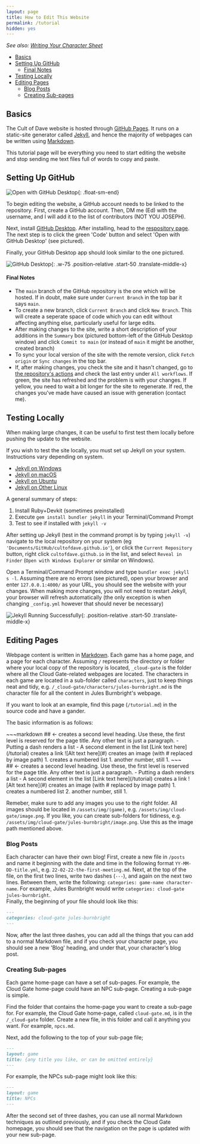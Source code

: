 ```yaml
---
layout: page
title: How to Edit This Website
permalink: /tutorial
hidden: yes
---
```

*See also: [Writing Your Character Sheet](/cloud-gate/help-sheet)*

- [Basics](#basics)
- [Setting Up GitHub](#setting-up-github)
    - [Final Notes](#final-notes)
- [Testing Locally](#testing-locally)
- [Editing Pages](#editing-pages)
  - [Blog Posts](#blog-posts)
  - [Creating Sub-pages](#creating-sub-pages)

## Basics

The Cult of Dave website is hosted through [GitHub Pages](https://pages.github.com). It runs on a static-site
generator called [Jekyll](https://jekyllrb.com), and hence the majority of webpages can be written using
[Markdown](https://www.markdownguide.org/basic-syntax).

This tutorial page will be everything you need to start editing the website and stop sending me text files full
of words to copy and paste.

## Setting Up GitHub

![Open with GitHub Desktop](/assets/img/tutorial/open-with-desktop.png){: .float-sm-end}

To begin editing the website, a GitHub account needs to be linked to the repository. First, create a GitHub account.
Then, DM me (Ed) with the username, and I will add it to the list of contributors (NOT YOU JOSEPH).

Next, install [GitHub Desktop](https://desktop.github.com). After installing, head to the
[respository page](https://github.com/cultofdave/cultofdave.github.io). The next step is to click the green 'Code'
button and select 'Open with GitHub Desktop' (see pictured).

Finally, your GitHub Desktop app should look similar to the one pictured.

![GitHub Desktop](/assets/img/tutorial/github-desktop.png){: .w-75 .position-relative .start-50 .translate-middle-x}

#### Final Notes

- The `main` branch of the GitHub repository is the one which will be hosted. If in doubt, make sure under `Current Branch`
  in the top bar it says `main`.
- To create a new branch, click `Current Branch` and click `New Branch`. This will create a seperate space of code
  which you can edit without affecting anything else, particularly useful for large edits.
- After making changes to the site, write a short description of your additions in the `Summary` box (pictured bottom-left
  of the GitHub Desktop window) and click `Commit to main` (or instead of `main` it might be another, created branch)
- To sync your local version of the site with the remote version, click `Fetch origin` or `Sync changes` in the top bar.
- If, after making changes, you check the site and it hasn't changed, go to [the repository's actions](https://github.com/cultofdave/cultofdave.github.io/actions)
  and check the last entry under `All workflows`. If green, the site has refreshed and the problem is with your changes.
  If yellow, you need to wait a bit longer for the site to regenerate. If red, the changes you've made have caused an
  issue with generation (contact me).

## Testing Locally

When making large changes, it can be useful to first test them locally before pushing the update to the website.

If you wish to test the site locally, you must set up Jekyll on your system. Instructions vary depending on system.
- [Jekyll on Windows](https://jekyllrb.com/docs/installation/windows/)
- [Jekyll on macOS](https://jekyllrb.com/docs/installation/macos/)
- [Jekyll on Ubuntu](https://jekyllrb.com/docs/installation/ubuntu/)
- [Jekyll on Other Linux](https://jekyllrb.com/docs/installation/other-linux/)

A general summary of steps:
1. Install Ruby+Devkit (sometimes preinstalled)
2. Execute `gem install bundler jekyll` in your Terminal/Command Prompt
3. Test to see if installed with `jekyll -v`

After setting up Jekyll (test in the command prompt is by typing `jekyll -v`) navigate to the local repository on your
system (eg `'Documents/GitHub/cultofdave.github.io'`), or click the `Current Repository` button, right click
`cultofdave.github.io` in the list, and select `Reveal in Finder` (`Open with Windows Explorer` or similar on Windows).

Open a Terminal/Command Prompt window and type `bundler exec jekyll s -l`. Assuming there are no errors (see pictured), open your
browser and enter `127.0.0.1:4000/` as your URL, you should see the website with your changes. When making more
changes, you will not need to restart Jekyll, your browser will refresh automatically (the only exception is when
changing `_config.yml` however that should never be necessary)

![Jekyll Running Successfully](/assets/img/tutorial/jekyll-running-successfully.png){: .position-relative .start-50 .translate-middle-x}

## Editing Pages

Webpage content is written in [Markdown](https://www.markdownguide.org/basic-syntax). Each game has a home page, and a page for each
character. Assuming `/` represents the directory or folder where your local copy of the repository is located, `_cloud-gate`
is the folder where all the Cloud Gate-related webpages are located. The characters in each game are located in a sub-folder called
`characters`, just to keep things neat and tidy, e.g. `/_cloud-gate/characters/jules-burnbright.md` is the character file for all
the content in Jules Burnbright's webpage.

If you want to look at an example, find this page (`/tutorial.md`) in the source code and have a gander.

The basic information is as follows:

<div class='row'>
<div class='col-md-6'>
~~~markdown
## <- creates a second level heading.
Use these, the first level is reserved for the page
title.
Any other text is just a paragraph.
- Putting a dash renders a list
- A second element in the list
[Link text here](/tutorial)
creates a link
![Alt text here](#)
creates an image (with # replaced by image path)
1. creates a numbered list
1. another number, still 1.
~~~
</div>
<div class='col-md-6'>
## <- creates a second level heading.
Use these, the first level is reserved for the page
title.
Any other text is just a paragraph.
- Putting a dash renders a list
- A second element in the list
[Link text here](/tutorial)
creates a link
![Alt text here](#)
creates an image (with # replaced by image path)
1. creates a numbered list
2. another number, still 1.  
</div>
</div>

Remeber, make sure to add any images you use to the right folder. All images should be located in `/assets/img/(game)`,
e.g. `/assets/img/cloud-gate/image.png`. If you like, you can create sub-folders for tidiness, e.g. `/assets/img/cloud-gate/jules-burnbright/image.png`.
Use this as the image path mentioned above.

### Blog Posts

Each character can have their own blog! First, create a new file in `/posts` and name it beginning
with the date and time in the following format `YY-MM-DD-title.yml`, e.g. `22-02-22-the-first-meeting.md`.
Next, at the top of the file, on the first two lines, write two dashes (`---`), and again on the
next two lines. Between them, write the following: `categories: game-name character-name`.
For example, Jules Burnbright would write `categories: cloud-gate jules-burnbright`.  
Finally, the beginning of your file should look like this:
```markdown
---
categories: cloud-gate jules-burnbright
---
```
Now, after the last three dashes, you can add all the things that you can add to a normal Markdown
file, and if you check your character page, you should see a new 'Blog' heading, and under that,
your character's blog post.

### Creating Sub-pages

Each game home-page can have a set of sub-pages. For example, the Cloud Gate home-page could have
an NPC sub-page. Creating a sub-page is simple.

Find the folder that contains the home-page you want to create a sub-page for. For example, the
Cloud Gate home-page, called `cloud-gate.md`, is in the `/_cloud-gate` folder. Create a new file,
in this folder and call it anything you want. For example, `npcs.md`.

Next, add the following to the top of your sub-page file;
~~~markdown
---
layout: game
title: {any title you like, or can be omitted entirely}
---
~~~

For example, the NPCs sub-page might look like this:

~~~markdown
---
layout: game
title: NPCs
---
~~~

After the second set of three dashes, you can use all normal Markdown techniques as outlined previously, and if you check the
Cloud Gate homepage, you should see that the navigation on the page is updated with your new sub-page.